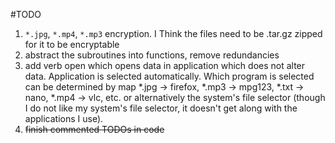 #TODO
1. `*.jpg`, `*.mp4`, `*.mp3` encryption. I Think the files need to be .tar.gz zipped for it to be encryptable
2. abstract the subroutines into functions, remove redundancies
3. add verb open which opens data in application which does not alter data. Application is selected automatically.
   Which program is selected can be determined by map *.jpg -> firefox, *.mp3 -> mpg123, *.txt -> nano, *.mp4 -> vlc, etc.
   or alternatively the system's file selector (though I do not like my system's file selector, it doesn't get along
   with the applications I use).
4. ~~finish commented TODOs in code~~

